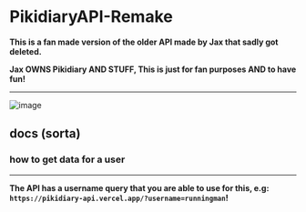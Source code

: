 # PikidiaryAPI-Remake

**This is a fan made version of the older API made by Jax that sadly got deleted.**

**Jax OWNS Pikidiary AND STUFF, This is just for fan purposes AND to have fun!**

---

![image](https://github.com/user-attachments/assets/7623b299-5220-4eb4-beff-06428e16c711)


## docs (sorta)

### how to get data for a user
---
**The API has a username query that you are able to use for this, e.g: ```https://pikidiary-api.vercel.app/?username=runningman```!**
